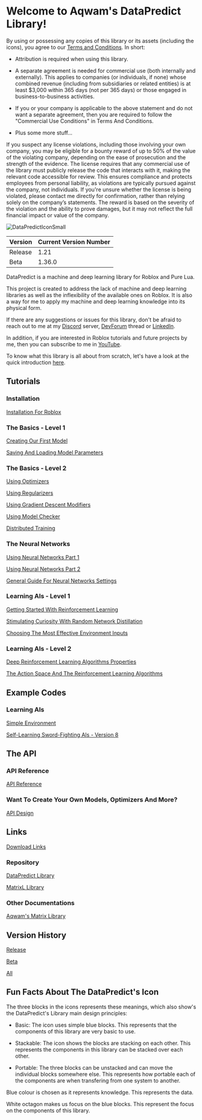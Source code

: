 # Welcome to Aqwam's DataPredict Library!

By using or possessing any copies of this library or its assets (including the icons), you agree to our [Terms and Conditions](TermsAndConditions.md). In short:

* Attribution is required when using this library. 

* A separate agreement is needed for commercial use (both internally and externally). This applies to companies (or individuals, if none) whose combined revenue (including from subsidiaries or related entities) is at least $3,000 within 365 days (not per 365 days) or those engaged in business-to-business activities.

* If you or your company is applicable to the above statement and do not want a separate agreement, then you are required to follow the "Commercial Use Conditions" in Terms And Conditions.

* Plus some more stuff...

If you suspect any license violations, including those involving your own company, you may be eligible for a bounty reward of up to 50% of the value of the violating company, depending on the ease of prosecution and the strength of the evidence. The license requires that any commercial use of the library must publicly release the code that interacts with it, making the relevant code accessible for review. This ensures compliance and protects employees from personal liability, as violations are typically pursued against the company, not individuals. If you're unsure whether the license is being violated, please contact me directly for confirmation, rather than relying solely on the company’s statements. The reward is based on the severity of the violation and the ability to prove damages, but it may not reflect the full financial impact or value of the company.

![DataPredictIconSmall](https://github.com/AqwamCreates/DataPredict/assets/67371914/1122cce4-747b-4054-88f0-2685414b0d73)

| Version | Current Version Number |
|---------|------------------------|
| Release | 1.21                   |
| Beta    | 1.36.0                 |          

DataPredict is a machine and deep learning library for Roblox and Pure Lua.

This project is created to address the lack of machine and deep learning libraries as well as the inflexibility of the available ones on Roblox. It is also a way for me to apply my machine and deep learning knowledge into its physical form.

If there are any suggestions or issues for this library, don't be afraid to reach out to me at my [Discord](https://discord.gg/BAZsynkede) server, [DevForum](https://devforum.roblox.com/t/beta-mdll-machine-and-deep-learning-library-includes-optimizers-retrainable-models-and-more/2196446?u=myoriginsworkshop) thread or [LinkedIn](https://www.linkedin.com/in/aqwam-harish-aiman/).

In addition, if you are interested in Roblox tutorials and future projects by me, then you can subscribe to me in [YouTube](https://www.youtube.com/channel/UCUrwoxv5dufEmbGsxyEUPZw).

To know what this library is all about from scratch, let's have a look at the quick introduction [here](QuickIntroduction.md).

## Tutorials

### Installation

[Installation For Roblox](Tutorials/InstallationForRoblox.md)

### The Basics - Level 1

[Creating Our First Model](Tutorials/CreatingOurFirstModel.md)

[Saving And Loading Model Parameters](Tutorials/SavingAndLoadingModelParameters.md)

### The Basics - Level 2

[Using Optimizers](Tutorials/UsingOptimizers.md)

[Using Regularizers](Tutorials/UsingRegularizers.md)

[Using Gradient Descent Modifiers](Tutorials/UsingGradientDescentModifiers.md)

[Using Model Checker](Tutorials/UsingModelChecker.md)

[Distributed Training](Tutorials/DistributedTraining.md)

### The Neural Networks

[Using Neural Networks Part 1](Tutorials/UsingNeuralNetworksPart1.md)

[Using Neural Networks Part 2](Tutorials/UsingNeuralNetworksPart2.md)

[General Guide For Neural Networks Settings](Tutorials/GeneralGuideForNeuralNetworksSettings.md)

### Learning AIs - Level 1

[Getting Started With Reinforcement Learning](Tutorials/GettingStartedWithReinforcementLearning.md)

[Stimulating Curiosity With Random Network Distillation](Tutorials/StimulatingCuriosityWithRandomNetworkDistillation.md)

[Choosing The Most Effective Environment Inputs](Tutorials/ChoosingTheMostEffectiveEnvironmentInputs.md)

### Learning AIs - Level 2

[Deep Reinforcement Learning Algorithms Properties](Tutorials/DeepReinforcementLearningAlgorithmsProperties.md)

[The Action Space And The Reinforcement Learning Algorithms](Tutorials/TheActionSpaceAndTheReinforcementLearningAlgorithms.md)

## Example Codes

### Learning AIs

[Simple Environment](https://github.com/AqwamCreates/DataPredict-Tutorials-Source-Codes/tree/main/How%20To%20Create%20Neural%20Networks%20With%20Reinforcement%20Learning%20For%20Roblox)

[Self-Learning Sword-Fighting AIs - Version 8](https://github.com/AqwamCreates/DataPredict-Tutorials-Source-Codes/tree/main/Self-Learning%20Sword-Fighting%20AIs%20Version%208)

## The API

### API Reference

[API Reference](API.md)

### Want To Create Your Own Models, Optimizers And More?

[API Design](APIDesign.md)

## Links

[Download Links](DownloadLinks.md)

### Repository

[DataPredict Library](https://github.com/AqwamCreates/DataPredict)

[MatrixL Library](https://github.com/AqwamCreates/MatrixL)

### Other Documentations

[Aqwam's Matrix Library](https://aqwamcreates.github.io/MatrixL/)

## Version History

[Release](VersionHistory/ReleaseVersionHistory.md)

[Beta](VersionHistory/BetaVersionHistory.md)

[All](VersionHistory/AllVersionsHistory.md)

## Fun Facts About The DataPredict's Icon

The three blocks in the icons represents these meanings, which also show's the DataPredict's Library main design principles:

 * Basic: The icon uses simple blue blocks. This represents that the components of this library are very basic to use.

 * Stackable: The icon shows the blocks are stacking on each other. This represents the components in this library can be stacked over each other.

 * Portable: The three blocks can be unstacked and can move the individual blocks somewhere else. This represents how portable each of the components are when transfering from one system to another.

 Blue colour is chosen as it represents knowledge. This represents the data.

White octagon makes us focus on the blue blocks. This represent the focus on the components of this library.
